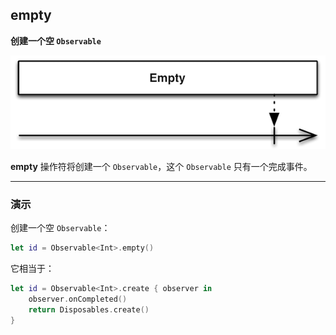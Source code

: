 ## empty

**创建一个空 `Observable`**

![](/assets/Operator/Operators/empty.png)

**empty** 操作符将创建一个 `Observable`，这个 `Observable` 只有一个完成事件。

---

### 演示

创建一个空 `Observable`：

```swift
let id = Observable<Int>.empty()
```

它相当于：

```swift
let id = Observable<Int>.create { observer in
    observer.onCompleted()
    return Disposables.create()
}
```
